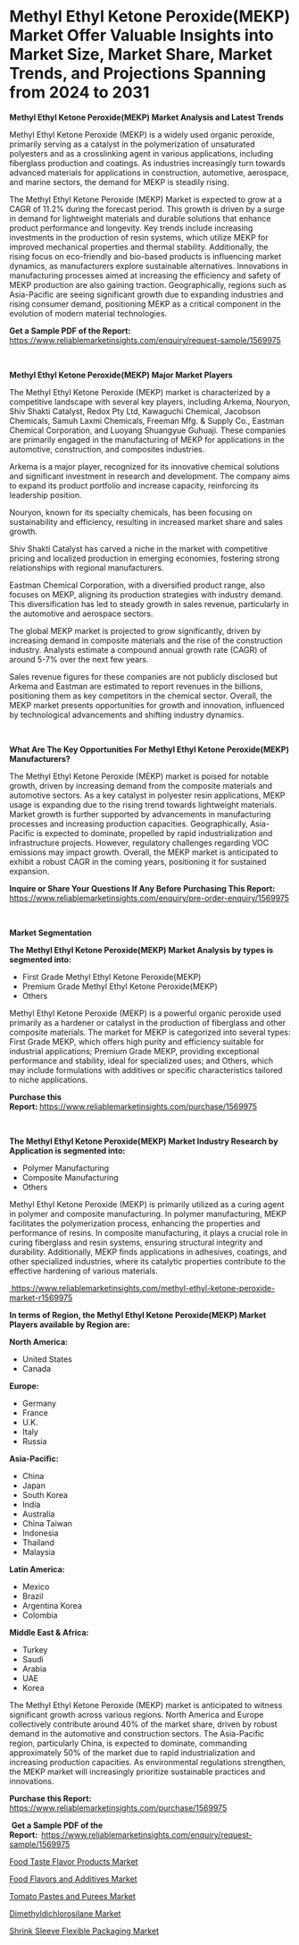 <p><h1>Methyl Ethyl Ketone Peroxide(MEKP) Market Offer Valuable Insights into Market Size, Market Share, Market Trends, and Projections Spanning from 2024 to 2031</h1></p><p><strong>Methyl Ethyl Ketone Peroxide(MEKP) Market Analysis and Latest Trends</strong></p>
<p><p>Methyl Ethyl Ketone Peroxide (MEKP) is a widely used organic peroxide, primarily serving as a catalyst in the polymerization of unsaturated polyesters and as a crosslinking agent in various applications, including fiberglass production and coatings. As industries increasingly turn towards advanced materials for applications in construction, automotive, aerospace, and marine sectors, the demand for MEKP is steadily rising.</p><p>The Methyl Ethyl Ketone Peroxide (MEKP) Market is expected to grow at a CAGR of 11.2% during the forecast period. This growth is driven by a surge in demand for lightweight materials and durable solutions that enhance product performance and longevity. Key trends include increasing investments in the production of resin systems, which utilize MEKP for improved mechanical properties and thermal stability. Additionally, the rising focus on eco-friendly and bio-based products is influencing market dynamics, as manufacturers explore sustainable alternatives. Innovations in manufacturing processes aimed at increasing the efficiency and safety of MEKP production are also gaining traction. Geographically, regions such as Asia-Pacific are seeing significant growth due to expanding industries and rising consumer demand, positioning MEKP as a critical component in the evolution of modern material technologies.</p></p>
<p><strong>Get a Sample PDF of the Report:&nbsp;</strong> <a href="https://www.reliablemarketinsights.com/enquiry/request-sample/1569975?utm_campaign=1606&utm_medium=2&utm_source=Github&utm_content=ia&utm_term=14102024&utm_id=methyl-ethyl-ketone-peroxidemekp">https://www.reliablemarketinsights.com/enquiry/request-sample/1569975</a></p>
<p>&nbsp;</p>
<p><strong>Methyl Ethyl Ketone Peroxide(MEKP) Major Market Players</strong></p>
<p><p>The Methyl Ethyl Ketone Peroxide (MEKP) market is characterized by a competitive landscape with several key players, including Arkema, Nouryon, Shiv Shakti Catalyst, Redox Pty Ltd, Kawaguchi Chemical, Jacobson Chemicals, Samuh Laxmi Chemicals, Freeman Mfg. & Supply Co., Eastman Chemical Corporation, and Luoyang Shuangyue Guhuaji. These companies are primarily engaged in the manufacturing of MEKP for applications in the automotive, construction, and composites industries.</p><p>Arkema is a major player, recognized for its innovative chemical solutions and significant investment in research and development. The company aims to expand its product portfolio and increase capacity, reinforcing its leadership position.</p><p>Nouryon, known for its specialty chemicals, has been focusing on sustainability and efficiency, resulting in increased market share and sales growth. </p><p>Shiv Shakti Catalyst has carved a niche in the market with competitive pricing and localized production in emerging economies, fostering strong relationships with regional manufacturers. </p><p>Eastman Chemical Corporation, with a diversified product range, also focuses on MEKP, aligning its production strategies with industry demand. This diversification has led to steady growth in sales revenue, particularly in the automotive and aerospace sectors.</p><p>The global MEKP market is projected to grow significantly, driven by increasing demand in composite materials and the rise of the construction industry. Analysts estimate a compound annual growth rate (CAGR) of around 5-7% over the next few years. </p><p>Sales revenue figures for these companies are not publicly disclosed but Arkema and Eastman are estimated to report revenues in the billions, positioning them as key competitors in the chemical sector. Overall, the MEKP market presents opportunities for growth and innovation, influenced by technological advancements and shifting industry dynamics.</p></p>
<p>&nbsp;</p>
<p><strong>What Are The Key Opportunities For Methyl Ethyl Ketone Peroxide(MEKP) Manufacturers?</strong></p>
<p><p>The Methyl Ethyl Ketone Peroxide (MEKP) market is poised for notable growth, driven by increasing demand from the composite materials and automotive sectors. As a key catalyst in polyester resin applications, MEKP usage is expanding due to the rising trend towards lightweight materials. Market growth is further supported by advancements in manufacturing processes and increasing production capacities. Geographically, Asia-Pacific is expected to dominate, propelled by rapid industrialization and infrastructure projects. However, regulatory challenges regarding VOC emissions may impact growth. Overall, the MEKP market is anticipated to exhibit a robust CAGR in the coming years, positioning it for sustained expansion.</p></p>
<p><strong>Inquire or Share Your Questions If Any Before Purchasing This Report:</strong> <a href="https://www.reliablemarketinsights.com/enquiry/pre-order-enquiry/1569975?utm_campaign=1606&utm_medium=2&utm_source=Github&utm_content=ia&utm_term=14102024&utm_id=methyl-ethyl-ketone-peroxidemekp">https://www.reliablemarketinsights.com/enquiry/pre-order-enquiry/1569975</a></p>
<p>&nbsp;</p>
<p><strong>Market Segmentation</strong></p>
<p><strong>The Methyl Ethyl Ketone Peroxide(MEKP) Market Analysis by types is segmented into:</strong></p>
<p><ul><li>First Grade Methyl Ethyl Ketone Peroxide(MEKP)</li><li>Premium Grade Methyl Ethyl Ketone Peroxide(MEKP)</li><li>Others</li></ul></p>
<p><p>Methyl Ethyl Ketone Peroxide (MEKP) is a powerful organic peroxide used primarily as a hardener or catalyst in the production of fiberglass and other composite materials. The market for MEKP is categorized into several types: First Grade MEKP, which offers high purity and efficiency suitable for industrial applications; Premium Grade MEKP, providing exceptional performance and stability, ideal for specialized uses; and Others, which may include formulations with additives or specific characteristics tailored to niche applications.</p></p>
<p><strong>Purchase this Report:&nbsp;</strong><a href="https://www.reliablemarketinsights.com/purchase/1569975?utm_campaign=1606&utm_medium=2&utm_source=Github&utm_content=ia&utm_term=14102024&utm_id=methyl-ethyl-ketone-peroxidemekp">https://www.reliablemarketinsights.com/purchase/1569975</a></p>
<p>&nbsp;</p>
<p><strong>The Methyl Ethyl Ketone Peroxide(MEKP) Market Industry Research by Application is segmented into:</strong></p>
<p><ul><li>Polymer Manufacturing</li><li>Composite Manufacturing</li><li>Others</li></ul></p>
<p><p>Methyl Ethyl Ketone Peroxide (MEKP) is primarily utilized as a curing agent in polymer and composite manufacturing. In polymer manufacturing, MEKP facilitates the polymerization process, enhancing the properties and performance of resins. In composite manufacturing, it plays a crucial role in curing fiberglass and resin systems, ensuring structural integrity and durability. Additionally, MEKP finds applications in adhesives, coatings, and other specialized industries, where its catalytic properties contribute to the effective hardening of various materials.</p></p>
<p><a href="https://www.reliablemarketinsights.com/methyl-ethyl-ketone-peroxide-market-r1569975?utm_campaign=1606&utm_medium=2&utm_source=Github&utm_content=ia&utm_term=14102024&utm_id=methyl-ethyl-ketone-peroxidemekp">&nbsp;https://www.reliablemarketinsights.com/methyl-ethyl-ketone-peroxide-market-r1569975</a></p>
<p><strong>In terms of Region, the Methyl Ethyl Ketone Peroxide(MEKP) Market Players available by Region are:</strong></p>
<p>
    <p> <strong> North America: </strong>
        <ul>
            <li>United States</li>
            <li>Canada</li>
        </ul>
        </p> 
    <p> <strong> Europe: </strong>
        <ul>
            <li>Germany</li>
            <li>France</li>
            <li>U.K.</li>
            <li>Italy</li>
            <li>Russia</li>
        </ul>
        </p> 
    <p> <strong> Asia-Pacific: </strong>
        <ul>
            <li>China</li>
            <li>Japan</li>
            <li>South Korea</li>
            <li>India</li>
            <li>Australia</li>
            <li>China Taiwan</li>
            <li>Indonesia</li>
            <li>Thailand</li>
            <li>Malaysia</li>
        </ul>
        </p> 
    <p> <strong> Latin America: </strong>
        <ul>
            <li>Mexico</li>
            <li>Brazil</li>
            <li>Argentina Korea</li>
            <li>Colombia</li>
        </ul>
        </p> 
    <p> <strong> Middle East & Africa: </strong>
        <ul>
            <li>Turkey</li>
            <li>Saudi</li>
            <li>Arabia</li>
            <li>UAE</li>
            <li>Korea</li>
        </ul>
    </p>
    </p>
<p><p>The Methyl Ethyl Ketone Peroxide (MEKP) market is anticipated to witness significant growth across various regions. North America and Europe collectively contribute around 40% of the market share, driven by robust demand in the automotive and construction sectors. The Asia-Pacific region, particularly China, is expected to dominate, commanding approximately 50% of the market due to rapid industrialization and increasing production capacities. As environmental regulations strengthen, the MEKP market will increasingly prioritize sustainable practices and innovations.</p></p>
<p><strong>Purchase this Report: </strong><a href="https://www.reliablemarketinsights.com/purchase/1569975?utm_campaign=1606&utm_medium=2&utm_source=Github&utm_content=ia&utm_term=14102024&utm_id=methyl-ethyl-ketone-peroxidemekp">https://www.reliablemarketinsights.com/purchase/1569975</a></p>
<p>&nbsp;<strong>Get a Sample PDF of the Report:&nbsp;&nbsp;</strong><a href="https://www.reliablemarketinsights.com/enquiry/request-sample/1569975?utm_campaign=1606&utm_medium=2&utm_source=Github&utm_content=ia&utm_term=14102024&utm_id=methyl-ethyl-ketone-peroxidemekp">https://www.reliablemarketinsights.com/enquiry/request-sample/1569975</a></p>
<p><strong></strong></p>
<p><p><a href="https://www.linkedin.com/pulse/unlocking-growth-potential-strategic-analysis-food-ey8ee?trk=public_post_embed_feed-article-content&utm_campaign=1606&utm_medium=2&utm_source=Github&utm_content=ia&utm_term=14102024&utm_id=methyl-ethyl-ketone-peroxidemekp">Food Taste Flavor Products Market</a></p><p><a href="https://www.linkedin.com/pulse/global-food-flavors-additives-nexus-sector-confluences-qszbe?trk=public_post_embed_feed-article-content&utm_campaign=1606&utm_medium=2&utm_source=Github&utm_content=ia&utm_term=14102024&utm_id=methyl-ethyl-ketone-peroxidemekp">Food Flavors and Additives Market</a></p><p><a href="https://www.linkedin.com/pulse/investing-tomato-pastes-purees-market-trends-leading-products-qspge?trk=public_post_embed_feed-article-content&utm_campaign=1606&utm_medium=2&utm_source=Github&utm_content=ia&utm_term=14102024&utm_id=methyl-ethyl-ketone-peroxidemekp">Tomato Pastes and Purees Market</a></p><p><a href="https://github.com/MoonZANDRA/Market-Research-Report-List-1/blob/main/dimethyldichlorosilane-market.md?utm_campaign=1606&utm_medium=2&utm_source=Github&utm_content=ia&utm_term=14102024&utm_id=methyl-ethyl-ketone-peroxidemekp">Dimethyldichlorosilane Market</a></p><p><a href="https://www.linkedin.com/pulse/shrink-sleeve-flexible-packaging-value-chain-analysis-from-letfe?trk=public_post_embed_feed-article-content&utm_campaign=1606&utm_medium=2&utm_source=Github&utm_content=ia&utm_term=14102024&utm_id=methyl-ethyl-ketone-peroxidemekp">Shrink Sleeve Flexible Packaging Market</a></p></p>